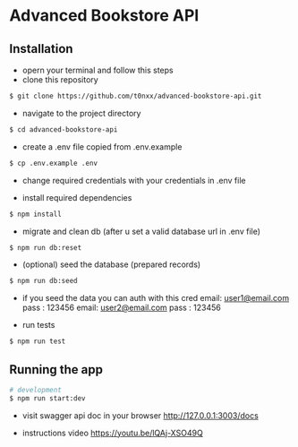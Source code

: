 # Advanced Bookstore API

## Installation

- opern your terminal and follow this steps
- clone this repository

```bash
$ git clone https://github.com/t0nxx/advanced-bookstore-api.git
```

- navigate to the project directory

```bash
$ cd advanced-bookstore-api
```

- create a .env file copied from .env.example

```bash
$ cp .env.example .env
```

- change required credentials with your credentials in .env file

- install required dependencies

```bash
$ npm install
```

- migrate and clean db (after u set a valid database url in .env file)

```bash
$ npm run db:reset
```

- (optional) seed the database (prepared records)

```bash
$ npm run db:seed
```
- if you seed the data you can auth with this cred
 email: user1@email.com
 pass : 123456
 email: user2@email.com
 pass : 123456

- run tests

```bash
$ npm run test
```

## Running the app

```bash
# development
$ npm run start:dev
```

- visit swagger api doc in your browser 
http://127.0.0.1:3003/docs

- instructions video
https://youtu.be/lQAj-XSO49Q
